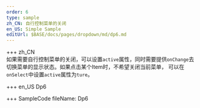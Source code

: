 ```yaml
--- 
order: 6
type: sample
zh_CN: 自行控制菜单的关闭
en_US: Simple Sample
editUrl: $BASE/docs/pages/dropdown/md/dp6.md
---
```


+++ zh_CN  
如果需要自行控制菜单的关闭，可以设置<Code>active</Code>属性，同时需要提供<Code>onChange</Code>去切换菜单的显示状态。如果点击某个Item时，不希望关闭当前菜单，
可以在<Code>onSelect</Code>中设置<Code>active</Code>属性为<Code>ture</Code>。

+++ en_US
Dp6

+++ SampleCode
fileName: Dp6
